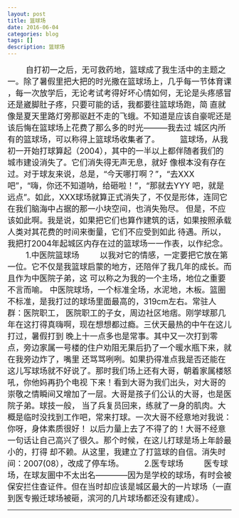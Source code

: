 ```yaml
---
layout: post
title: 篮球场
date: 2016-06-04
categories: blog
tags: []
description: 篮球场
---
```

<font size="4">
&emsp;&emsp;
自打初一之后，无可救药地，篮球成了我生活中的主题之一。除了暑假里把大把的时光撒在篮球场上，几乎每一节体育课
，每一次放学后，无论考试考得好坏心情如何，无论是头疼感冒还是崴脚肚子疼，只要可能的话，我都要往篮球场跑，简
直就像是夏天里路灯旁那驱赶不走的飞蛾。不知道是应该自豪呢还是该后悔在篮球场上花费了那么多的时光———我去过
城区内所有的篮球场，可以称得上篮球场收集者了。
&emsp;&emsp;
篮球场，从我初一开始打球算起（2004），其中的一半以上都伴随者我们的城市建设消失了。它们消失得无声无息，就好
像根本没有存在过。对于球友来说，总是，“今天哪打啊？”，“去XXX吧”，“嗨，你还不知道呐，给砸啦！”，“那就去YYY
吧，就是远点”。如此，XXX球场就算正式消失了，不仅是形体，连同它在我们脑海中占据的那一小块空间，也消失殆尽。
但是，不应该如此啊。我是说，如果把它们也算作建筑的话，如果按照承载人类对其花费的时间来衡量，它们不应受到如此
待遇。所以，我把打2004年起城区内存在过的篮球场一一作表，以作纪念。
&emsp;&emsp;
1.中医院篮球场
&emsp;&emsp;
以我对它的情感，一定要把它放在第一位。它不仅是我篮球启蒙的地方，还陪伴了我几年的成长。而且作为中医院子弟，这
可以称之为我的一个主场，地位之重要不言而喻。
中医院球场，一个标准全场，水泥地，木板。篮圈不标准，是我打过的球场里面最高的，319cm左右。常驻人群：医院职工，
医院职工的子女，周边社区地痞。刚学球那几年在这打得真嗨啊，现在想想都过瘾。三伏天最热的中午在这儿打过，暑假打到
晚上十一点多也是常事。其中又一次打到零点，旁边家属一号楼的住户劝阻无果后扔了一个暖水瓶下来，就在我旁边炸了，嘴里
还骂骂咧咧。如果扔得准点我是否还能在这儿写球场就不好说了。那时我们场上还有大哥，朝着家属楼怒吼，你他妈再扔个电视
下来！看到大哥为我们出头，对大哥的崇敬之情瞬间又增加了一层。大哥是孩子们公认的大哥，也是医院子弟。球技一般，
当了兵复员回来，练就了一身的肌肉。大概是临时没找到工作吧，常来打球。一次大哥不经意地对我说：你呀，身体素质很好！
以后力量上去了不得了的！大哥不经意一句话让自己高兴了很久。那个时候，在这儿打球是场上年龄最小的，打得
却不赖。从这里，我建立了打篮球的自信。消失时间：2007(08），改成了停车场。
&emsp;&emsp;
2.医专球场
&emsp;&emsp;
医专球场，在球友圈中不太出名————因为是学校的球场，有时会被保安拦住查证件。但在当时却应该是城区最大的一片球场（一直
到医专搬迁球场被砸，滨河的几片球场都还没有建成）。
</font>


---

